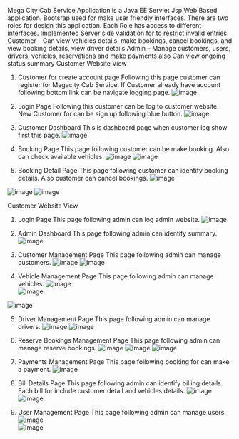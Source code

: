 Mega City Cab Service Application is a Java EE Servlet Jsp Web Based application. Bootsrap used for make user friendly interfaces. There are two roles for design this application. Each Role has access to different interfaces. Implemented Server side validation for to restrict invalid entries.
Customer – Can view vehicles details, make bookings, cancel bookings, and view booking details, view driver details
Admin – Manage customers, users, drivers, vehicles, reservations and make payments also Can view ongoing status summary 
Customer Website View
1.	Customer for create account page
Following this page customer can register for Megacity Cab Service. If Customer already have account following bottom link can be navigate logging page.
 ![image](https://github.com/user-attachments/assets/c8ab9f4b-4a07-4853-9be2-e761e4c04b47)

2.	Login Page
Following this customer can be log to customer website. New Customer for can be sign up following blue button.
![image](https://github.com/user-attachments/assets/07cd0d10-6b2d-467d-b42b-bc5e9dbe5a79)


3.	Customer Dashboard
This is dashboard page when customer log show first this page.
![image](https://github.com/user-attachments/assets/5f0a7fa5-6798-464d-8731-94ca050be505)
 


4.	Booking Page
This page following customer can be make booking. Also can check available vehicles.
![image](https://github.com/user-attachments/assets/dacfcb21-8fa5-469a-8603-cceadc9ca1dc)
![image](https://github.com/user-attachments/assets/1c12b51c-f450-4630-8d5c-500bed6509cf)

 
5.	Booking Detail Page
This page following customer can identify booking details. Also customer can cancel bookings.
![image](https://github.com/user-attachments/assets/983ce366-8737-42b2-b2b7-61cdf471e095)

![image](https://github.com/user-attachments/assets/34d579fe-2474-4f2d-a25f-8a01bd0d14f0)
![image](https://github.com/user-attachments/assets/9d925883-04e5-4b40-b5cd-6855a7c91b6d)

 
 
Customer Website View
1.	Login Page
This page following admin can log admin website.
 ![image](https://github.com/user-attachments/assets/19087ad5-0005-49d4-b048-066779308378)

2.	Admin Dashboard
This page following admin can identify summary.
 ![image](https://github.com/user-attachments/assets/b4e699b0-2acc-4da3-91fb-15b1500e9d9d)

3.	Customer Management Page
This page following admin can manage customers.
 ![image](https://github.com/user-attachments/assets/027b2eb4-a181-4dee-a94d-8a22b2245ec4)
![image](https://github.com/user-attachments/assets/2201ab04-2046-4ad3-ac92-741bcbcc99a9)

 
4.	Vehicle Management Page
This page following admin can manage vehicles.
 ![image](https://github.com/user-attachments/assets/028a9b6e-1c56-49dd-afe5-2e0033789d0e)</br>
![image](https://github.com/user-attachments/assets/b8e0c8fb-5f46-440c-b787-7e197925be15)</br>

![image](https://github.com/user-attachments/assets/80a2c015-2aa0-4296-9ba7-057f8dfd7ab7)

 
 
5.	Driver Management Page
This page following admin can manage drivers.
 ![image](https://github.com/user-attachments/assets/f1d7c8a5-112c-44a9-b407-a7afd3598ca5)
![image](https://github.com/user-attachments/assets/7f12fbe8-570a-495a-ae6e-de1c2c18c2ce)

 
6.	Reserve Bookings Management Page
This page following admin can manage reserve bookings.
 ![image](https://github.com/user-attachments/assets/35d1d8b0-0319-4c3d-b19c-c5d1917bc8a1)
![image](https://github.com/user-attachments/assets/25d513f9-63d3-4f88-afa5-46ed7afdbf80)
![image](https://github.com/user-attachments/assets/bab06981-f4ea-4b89-969e-50194c85742b)

 
 
7.	Payments Management Page
This page following booking for can make a payment.
 ![image](https://github.com/user-attachments/assets/e2a7bd45-d385-4f31-82f1-c646d09925e4)

 
8.	Bill Details Page
This page following admin can identify billing details. Each bill for include customer detail and vehicles details.
 ![image](https://github.com/user-attachments/assets/5e2bcfe5-3ddb-4510-8f34-5a6d6a0eba78)</br>
![image](https://github.com/user-attachments/assets/715175a4-b895-4441-800a-f33200efdd49)

 
 
9.	User Management Page
This page following admin can manage users.
 ![image](https://github.com/user-attachments/assets/00e86fcd-9029-43da-ae36-492ca50d34ba)</br>
![image](https://github.com/user-attachments/assets/c97e85b9-856d-465e-a0c0-ed82f6fd7f81)

